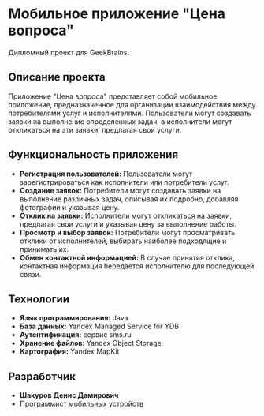# Мобильное приложение "Цена вопроса"

Дипломный проект для GeekBrains.

## Описание проекта

Приложение "Цена вопроса" представляет собой мобильное приложение, предназначенное для организации взаимодействия между потребителями услуг и исполнителями. Пользователи могут создавать заявки на выполнение определенных задач, а исполнители могут откликаться на эти заявки, предлагая свои услуги.

## Функциональность приложения

- **Регистрация пользователей:** Пользователи могут зарегистрироваться как исполнители или потребители услуг.
- **Создание заявок:** Потребители могут создавать заявки на выполнение различных задач, описывая их подробно, добавляя фотографии и указывая цену.
- **Отклик на заявки:** Исполнители могут откликаться на заявки, предлагая свои услуги и указывая цену за выполнение работы.
- **Просмотр и выбор заявок:** Потребители могут просматривать отклики от исполнителей, выбирать наиболее подходящие и принимать их.
- **Обмен контактной информацией:** В случае принятия отклика, контактная информация передается исполнителю для последующей связи.

## Технологии

- **Язык программирования:** Java
- **База данных:** Yandex Managed Service for YDB
- **Аутентификация:** сервис sms.ru
- **Хранение файлов:** Yandex Object Storage
- **Картография:** Yandex MapKit
  
## Разработчик
- **Шакуров Денис Дамирович**
- Программист мобильных устройств
